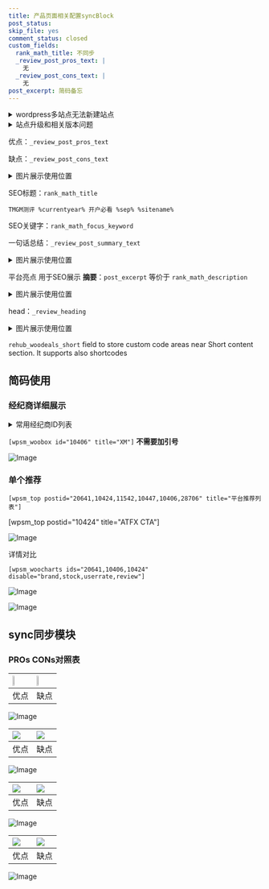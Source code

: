 ```yaml
---
title: 产品页面相关配置syncBlock
post_status: 
skip_file: yes
comment_status: closed
custom_fields:
  rank_math_title: 不同步
  _review_post_pros_text: |
    无
  _review_post_cons_text: |
    无
post_excerpt: 简码备忘
---
```

<details><summary>wordpress多站点无法新建站点</summary>

<li>和报错需要清理cookies一样的原因</li>
<li>wp-config.php里面<code>define( 'SUBDOMAIN_INSTALL', false );//子域名安装</code></li>
<li>新建子站点是用<code>define( 'SUBDOMAIN_INSTALL', true);//子域名安装</code> 完成以后，改成<code>false</code></li>
</details>

<details><summary>站点升级和相关版本问题</summary>

<p>wordpress：5.9.9
woocommerce：7.5.1
出现问题的地方：主题选项里面>><strong>Product layout >>compact style</strong></p>
<p>如何出现没有用过的字段 导致无法保存。先导出配置 然后进行修改，后面再次恢复即可。</p>
<p>出现部分字段无法显示时，需要返回默认布局后，对产品进行保存就好了。</p>
<p></p>
</details>

优点：`_review_post_pros_text`

缺点：`_review_post_cons_text`

<details><summary>图片展示使用位置</summary>

<img src="https://prod-files-secure.s3.us-west-2.amazonaws.com/39ed1227-6d7d-4570-be36-9ccd4a2c4241/f51d3d83-55d4-4bdf-9604-f37ec77ab556/Untitled.png?X-Amz-Algorithm=AWS4-HMAC-SHA256&X-Amz-Content-Sha256=UNSIGNED-PAYLOAD&X-Amz-Credential=ASIAZI2LB4665OJ2Y44I%2F20250807%2Fus-west-2%2Fs3%2Faws4_request&X-Amz-Date=20250807T165520Z&X-Amz-Expires=3600&X-Amz-Security-Token=IQoJb3JpZ2luX2VjEFkaCXVzLXdlc3QtMiJGMEQCIFQR4eVYXwZteRE5rhMZHOJXwtQm68ZNSJwbizwuCsw1AiBsLupzTBGR%2FGt9Mqre3zzatJ%2FztFmFMsXXkSM6ne97LyqIBAiS%2F%2F%2F%2F%2F%2F%2F%2F%2F%2F8BEAAaDDYzNzQyMzE4MzgwNSIMBkoLmJ3xdkjqBxIjKtwD5MTA0pbSljVoLuDEGy50j2srZGVEBUqHYuLsg%2BXbhRNoMyrnRAJkEhWJA5RSVYcTUq5ShfBG5Gs0QM8RILjue3r8MzmAkAKIAxXTaAr4UMVsIP5Gl%2Bsdq4DiVcVjfCRw%2FqIoaSZAdJWUSrhDxzMuoQlntcd0Le2TVP%2BJe5gU86dIyCgdrVyV3xnK4Uug112KubTVS%2B0LmClzB6uVjfObvR4PGDKgKhOTUXrHeujP%2BZfyEWkwlcn%2Fy2eYt5sawbZHebrrAlpI73MOYrIQXHJ%2B1URp4GrB2CY2rdym1hYavQSB70czczkewVtTLpEw%2B19rV7uSLorFe7MV9R1OnCxHPZtWS1hgTTyjM9tqk3LPTAq5akL4Qgv2joFgEXEpKvkn%2FSeQIrS09LetGEXS5XMh6s3e1vd%2Bfbs2ZUy4FRSMBD6SC2NwkUypIzMuRa3p5frLh3N2Zg%2BhMXlecoiIvZNHu8TGJ%2FTp%2FqDGvFsXfU1rde46WgH4Tp%2FXON3m3He%2FIXbxBvpJyC7QU7I%2BS9jkEku3mUyFRK02bv6RnNiBf1Y5clGs3tvjqH%2FqOF5MT87FmfqFX%2BEBDmjMyY%2FDCt9VQdCmJh7%2B%2FX9hpWD%2FiDuUl%2FpZwfZIxfIhDHhQebKVRNEwr67TxAY6pgGlMtEqYANIjBoGImEK0TdumH3aYe1JJC%2BkcNvrBRuxBh96blkbuCBb58CaQMfmztJ2mcZ1bb4clN2m%2FuI6rPI8mF7yGUP9jnqCWypo6K5efspd2M8f9z7osnCL2V%2BU1lqDzo82gyRdBdJD%2BmWyu%2FG9YitJtcacCJeRCy7rypPmb89dzSru78cCiyp1TMZ85zbzmr5xF8t%2FV32787t72P3zCcg%2FsTFy&X-Amz-Signature=23ff7d1c74f2e32c381651bff1bf6f649296b4e2d4fba7f8a522945e96b1b534&X-Amz-SignedHeaders=host&x-amz-checksum-mode=ENABLED&x-id=GetObject" alt="Image">
</details>

SEO标题：`rank_math_title`

`TMGM测评 %currentyear% 开户必看 %sep% %sitename%`

SEO关键字：`rank_math_focus_keyword`

一句话总结：`_review_post_summary_text`

<details><summary>图片展示使用位置</summary>

<img src="https://prod-files-secure.s3.us-west-2.amazonaws.com/39ed1227-6d7d-4570-be36-9ccd4a2c4241/4b96a922-296c-4f4e-8630-d1c870cbce01/Untitled.png?X-Amz-Algorithm=AWS4-HMAC-SHA256&X-Amz-Content-Sha256=UNSIGNED-PAYLOAD&X-Amz-Credential=ASIAZI2LB4663B22TU3O%2F20250807%2Fus-west-2%2Fs3%2Faws4_request&X-Amz-Date=20250807T165520Z&X-Amz-Expires=3600&X-Amz-Security-Token=IQoJb3JpZ2luX2VjEFkaCXVzLXdlc3QtMiJGMEQCIQCMO%2B5tHA36CwqyfSfKuAGpKJNYfOM0MVBtCrU7U2DAEgIfNmVEmGQG420C303qXWz0b6kkRgvGWMhy8jnJvT50NyqIBAiS%2F%2F%2F%2F%2F%2F%2F%2F%2F%2F8BEAAaDDYzNzQyMzE4MzgwNSIML3IuJuJnGt4DQJDkKtwDH8G4bt%2BVguGwF1Hsn8yANHF8hQVKVmfOuMTdtjGpTCl4Wqh3RGPKU6ERCpN4B9Yt8v9mkma8BTc7GRWwFlXVH0hTjCXzMet0sB%2Bb7jc%2FewC7FaHE92qTlHI4QXWOoqLzSd%2FahqKMoFwgmdpsl9kCuQH2WgSLLXIOT52DaCvqJDFnwPJWQOUBae3%2BKkQiQNlz4Vjwvbwxc6595M8iBTgafwlXXPaELPAie5OZ7ht6uMCOMs6whiCU%2FpL7trFvxr0paKB4FS%2F2JTBdCqSNc9%2BZ1n2DXOeDiYOSD3wA5MnFPPX9hDw3r6YkxJmryyYJa1eSwWATs8VMMKI9nTORLwGSYyv7DIfWX6pm2ApGFEWWLgaWeuKrQQw0dID4zPvUuymIIuWFNswMjjPFC2HM%2Bv6H8sXVXB6iWQtiGC883upnN4JmC5TsnM6EAJ%2BRd7eppHrFR1Z8fRT8yur2rPlY15NGj4KZ4%2FyduXfJVi1mbY4USJrzhZQhC3ASyVZwccYvbQPrRhA4tyv%2BiR09WoI0auxEA2n%2FM8dYIRyg1H5yTlpo%2FKGVL%2FJzyC60aPIL1CXoFycXs0eNYmcKOX6uGSEUy0CySuJKn0UJXKU3JQxACDOJI1GnUSTnmIXFk2fWu%2Bww%2B67TxAY6pgGmGB8akxiQB0UFsli4F5VENUI2kv2JxKacZ%2Fmhol3mXgQfkF8c3qoNmAnEACl4%2F%2FR0wa85BLe1EsNj4PUZbNfHQRKKY8AAnYSYuymc%2BHVRDNGHR4LyoVwM1K7LBh0BvYWaEPGsiz5g1ljnAfvxV7ciVmblR9cZ4gVfzKlDjDw%2BVUyCokKF5o2f8rw9s4Rk%2BEHsPoD7MIWUoEkfzKoy1Ji7YXsE2lSC&X-Amz-Signature=db8d593861b0ad4427f57a14ebc5ef4bb219f9487b39458c7c392c7c15471157&X-Amz-SignedHeaders=host&x-amz-checksum-mode=ENABLED&x-id=GetObject" alt="Image">
</details>

平台亮点 用于SEO展示 **摘要**：`post_excerpt`  等价于 `rank_math_description`

<details><summary>图片展示使用位置</summary>

<img src="https://prod-files-secure.s3.us-west-2.amazonaws.com/39ed1227-6d7d-4570-be36-9ccd4a2c4241/1ee11f63-b60a-4dfe-a7a7-d58ff23b5d88/Untitled.png?X-Amz-Algorithm=AWS4-HMAC-SHA256&X-Amz-Content-Sha256=UNSIGNED-PAYLOAD&X-Amz-Credential=ASIAZI2LB466QWUN2TTA%2F20250807%2Fus-west-2%2Fs3%2Faws4_request&X-Amz-Date=20250807T165520Z&X-Amz-Expires=3600&X-Amz-Security-Token=IQoJb3JpZ2luX2VjEFkaCXVzLXdlc3QtMiJIMEYCIQDDZ8k3G6QnpmRfMyCL0nFDmJkJDOntCIk4cqc4WiM1CAIhANgPaAsDYyMxEUIYIlK7KhSW%2B9J4TYs2mNxwUXgtsiphKogECJL%2F%2F%2F%2F%2F%2F%2F%2F%2F%2FwEQABoMNjM3NDIzMTgzODA1IgwFUQyJ65PbucNf6j0q3APDib0KhJPGg6T0AqGOeF6s58RnCggEpA%2FWyk4OmHkb2rkUFcw3Zf%2Fe8eSsppe5GzKEaSOS5XX4tYY3j8PFvtX9hwHsPWrFPBDGmEUwz7Oreog5OUuz%2Fnfqi2nKiCPG0BT5OwJPtZLLk0xDUTWDm3HUXGK8s7c016w4GC1C2cnTyxuDD07V4NJrDO2ZjKSpkPz4xk13TMxbm%2BaqhwG%2FPwg9ajGvPbzMvPA19fL4U%2F%2B2ObRsXBthj1XDdKXTNJ8EWb2y2s6GHQ4Jf23HT3AI1V%2BoZgDw%2BRUO3feiUkLEanIXVDCc%2B8kBlqV89A1xjk6qopVPJ5Cjg50yI9nLMOOp2NgpbRMWsxjSC%2FQHM4LNBrUdyk1fJHKiAW2DOt4AJBbW7Ycp7MTZurUmj5zS4%2Fhk%2BzPWPaiHBvF%2Bigt1PvGz5WGx5RhgZGy3CrVOGhjoHYGuMRzeybiKcE2lHKqdNFgzN1ZEv33zkblGFxhbjkE5TuQWu56YO9NkvFeJNArAwtzSAouJ0%2FPJrvecbvuSXOhQZMQMadg7T5zSbCs7wcf07TTT2UOVmTNEjVxYSd7LqbhWZRbsJ454LWVdugfPkbwu8NMetoiw6T4ozsXn%2Bjsyn67Wi2JqvScAZS5DUMisHzDLrtPEBjqkASpkYyegy1tCcxzab%2By1qlXxC22bCcN2GZMsyoEy472ySJI1f7exA9jIv31GQ1Fb2z0JRchV3dW0RjDST%2FoKz%2Fw1NOjHAFwehP7A7BLvOBrRIZdAeD9cNHl%2F0U836B7DTc6BETtj1ykzFytdZSy7qYeHq0QF7t4BzDmHzw%2Fa%2BN5hh6jWvfNdqy%2FEsEtMtbTpnC0eHeg0NzrfZ7H327rOLeza64QZ&X-Amz-Signature=46101879accad462bb1941af139acc709dd62204cae7fdf309f4438af6c9011b&X-Amz-SignedHeaders=host&x-amz-checksum-mode=ENABLED&x-id=GetObject" alt="Image">
<img src="https://prod-files-secure.s3.us-west-2.amazonaws.com/39ed1227-6d7d-4570-be36-9ccd4a2c4241/ad4118b5-78d8-4fbe-801e-3b29b5d99c01/Untitled.png?X-Amz-Algorithm=AWS4-HMAC-SHA256&X-Amz-Content-Sha256=UNSIGNED-PAYLOAD&X-Amz-Credential=ASIAZI2LB466QWUN2TTA%2F20250807%2Fus-west-2%2Fs3%2Faws4_request&X-Amz-Date=20250807T165520Z&X-Amz-Expires=3600&X-Amz-Security-Token=IQoJb3JpZ2luX2VjEFkaCXVzLXdlc3QtMiJIMEYCIQDDZ8k3G6QnpmRfMyCL0nFDmJkJDOntCIk4cqc4WiM1CAIhANgPaAsDYyMxEUIYIlK7KhSW%2B9J4TYs2mNxwUXgtsiphKogECJL%2F%2F%2F%2F%2F%2F%2F%2F%2F%2FwEQABoMNjM3NDIzMTgzODA1IgwFUQyJ65PbucNf6j0q3APDib0KhJPGg6T0AqGOeF6s58RnCggEpA%2FWyk4OmHkb2rkUFcw3Zf%2Fe8eSsppe5GzKEaSOS5XX4tYY3j8PFvtX9hwHsPWrFPBDGmEUwz7Oreog5OUuz%2Fnfqi2nKiCPG0BT5OwJPtZLLk0xDUTWDm3HUXGK8s7c016w4GC1C2cnTyxuDD07V4NJrDO2ZjKSpkPz4xk13TMxbm%2BaqhwG%2FPwg9ajGvPbzMvPA19fL4U%2F%2B2ObRsXBthj1XDdKXTNJ8EWb2y2s6GHQ4Jf23HT3AI1V%2BoZgDw%2BRUO3feiUkLEanIXVDCc%2B8kBlqV89A1xjk6qopVPJ5Cjg50yI9nLMOOp2NgpbRMWsxjSC%2FQHM4LNBrUdyk1fJHKiAW2DOt4AJBbW7Ycp7MTZurUmj5zS4%2Fhk%2BzPWPaiHBvF%2Bigt1PvGz5WGx5RhgZGy3CrVOGhjoHYGuMRzeybiKcE2lHKqdNFgzN1ZEv33zkblGFxhbjkE5TuQWu56YO9NkvFeJNArAwtzSAouJ0%2FPJrvecbvuSXOhQZMQMadg7T5zSbCs7wcf07TTT2UOVmTNEjVxYSd7LqbhWZRbsJ454LWVdugfPkbwu8NMetoiw6T4ozsXn%2Bjsyn67Wi2JqvScAZS5DUMisHzDLrtPEBjqkASpkYyegy1tCcxzab%2By1qlXxC22bCcN2GZMsyoEy472ySJI1f7exA9jIv31GQ1Fb2z0JRchV3dW0RjDST%2FoKz%2Fw1NOjHAFwehP7A7BLvOBrRIZdAeD9cNHl%2F0U836B7DTc6BETtj1ykzFytdZSy7qYeHq0QF7t4BzDmHzw%2Fa%2BN5hh6jWvfNdqy%2FEsEtMtbTpnC0eHeg0NzrfZ7H327rOLeza64QZ&X-Amz-Signature=dc0654ad629641f0947ae81971cb1944130ed1e9b8f96f3b57260d5248b5501f&X-Amz-SignedHeaders=host&x-amz-checksum-mode=ENABLED&x-id=GetObject" alt="Image">
<img src="https://prod-files-secure.s3.us-west-2.amazonaws.com/39ed1227-6d7d-4570-be36-9ccd4a2c4241/a38cf7c9-a79c-4b64-9e94-13589fe0758b/Untitled.png?X-Amz-Algorithm=AWS4-HMAC-SHA256&X-Amz-Content-Sha256=UNSIGNED-PAYLOAD&X-Amz-Credential=ASIAZI2LB466QWUN2TTA%2F20250807%2Fus-west-2%2Fs3%2Faws4_request&X-Amz-Date=20250807T165520Z&X-Amz-Expires=3600&X-Amz-Security-Token=IQoJb3JpZ2luX2VjEFkaCXVzLXdlc3QtMiJIMEYCIQDDZ8k3G6QnpmRfMyCL0nFDmJkJDOntCIk4cqc4WiM1CAIhANgPaAsDYyMxEUIYIlK7KhSW%2B9J4TYs2mNxwUXgtsiphKogECJL%2F%2F%2F%2F%2F%2F%2F%2F%2F%2FwEQABoMNjM3NDIzMTgzODA1IgwFUQyJ65PbucNf6j0q3APDib0KhJPGg6T0AqGOeF6s58RnCggEpA%2FWyk4OmHkb2rkUFcw3Zf%2Fe8eSsppe5GzKEaSOS5XX4tYY3j8PFvtX9hwHsPWrFPBDGmEUwz7Oreog5OUuz%2Fnfqi2nKiCPG0BT5OwJPtZLLk0xDUTWDm3HUXGK8s7c016w4GC1C2cnTyxuDD07V4NJrDO2ZjKSpkPz4xk13TMxbm%2BaqhwG%2FPwg9ajGvPbzMvPA19fL4U%2F%2B2ObRsXBthj1XDdKXTNJ8EWb2y2s6GHQ4Jf23HT3AI1V%2BoZgDw%2BRUO3feiUkLEanIXVDCc%2B8kBlqV89A1xjk6qopVPJ5Cjg50yI9nLMOOp2NgpbRMWsxjSC%2FQHM4LNBrUdyk1fJHKiAW2DOt4AJBbW7Ycp7MTZurUmj5zS4%2Fhk%2BzPWPaiHBvF%2Bigt1PvGz5WGx5RhgZGy3CrVOGhjoHYGuMRzeybiKcE2lHKqdNFgzN1ZEv33zkblGFxhbjkE5TuQWu56YO9NkvFeJNArAwtzSAouJ0%2FPJrvecbvuSXOhQZMQMadg7T5zSbCs7wcf07TTT2UOVmTNEjVxYSd7LqbhWZRbsJ454LWVdugfPkbwu8NMetoiw6T4ozsXn%2Bjsyn67Wi2JqvScAZS5DUMisHzDLrtPEBjqkASpkYyegy1tCcxzab%2By1qlXxC22bCcN2GZMsyoEy472ySJI1f7exA9jIv31GQ1Fb2z0JRchV3dW0RjDST%2FoKz%2Fw1NOjHAFwehP7A7BLvOBrRIZdAeD9cNHl%2F0U836B7DTc6BETtj1ykzFytdZSy7qYeHq0QF7t4BzDmHzw%2Fa%2BN5hh6jWvfNdqy%2FEsEtMtbTpnC0eHeg0NzrfZ7H327rOLeza64QZ&X-Amz-Signature=20327e8546483609eb4dd670b0f44021ab020d97c41e814434ee85afc97ecb16&X-Amz-SignedHeaders=host&x-amz-checksum-mode=ENABLED&x-id=GetObject" alt="Image">
<img src="https://prod-files-secure.s3.us-west-2.amazonaws.com/39ed1227-6d7d-4570-be36-9ccd4a2c4241/7da6fc1e-d2ac-42ae-8c75-cb5749aa18f6/Untitled.png?X-Amz-Algorithm=AWS4-HMAC-SHA256&X-Amz-Content-Sha256=UNSIGNED-PAYLOAD&X-Amz-Credential=ASIAZI2LB466QWUN2TTA%2F20250807%2Fus-west-2%2Fs3%2Faws4_request&X-Amz-Date=20250807T165520Z&X-Amz-Expires=3600&X-Amz-Security-Token=IQoJb3JpZ2luX2VjEFkaCXVzLXdlc3QtMiJIMEYCIQDDZ8k3G6QnpmRfMyCL0nFDmJkJDOntCIk4cqc4WiM1CAIhANgPaAsDYyMxEUIYIlK7KhSW%2B9J4TYs2mNxwUXgtsiphKogECJL%2F%2F%2F%2F%2F%2F%2F%2F%2F%2FwEQABoMNjM3NDIzMTgzODA1IgwFUQyJ65PbucNf6j0q3APDib0KhJPGg6T0AqGOeF6s58RnCggEpA%2FWyk4OmHkb2rkUFcw3Zf%2Fe8eSsppe5GzKEaSOS5XX4tYY3j8PFvtX9hwHsPWrFPBDGmEUwz7Oreog5OUuz%2Fnfqi2nKiCPG0BT5OwJPtZLLk0xDUTWDm3HUXGK8s7c016w4GC1C2cnTyxuDD07V4NJrDO2ZjKSpkPz4xk13TMxbm%2BaqhwG%2FPwg9ajGvPbzMvPA19fL4U%2F%2B2ObRsXBthj1XDdKXTNJ8EWb2y2s6GHQ4Jf23HT3AI1V%2BoZgDw%2BRUO3feiUkLEanIXVDCc%2B8kBlqV89A1xjk6qopVPJ5Cjg50yI9nLMOOp2NgpbRMWsxjSC%2FQHM4LNBrUdyk1fJHKiAW2DOt4AJBbW7Ycp7MTZurUmj5zS4%2Fhk%2BzPWPaiHBvF%2Bigt1PvGz5WGx5RhgZGy3CrVOGhjoHYGuMRzeybiKcE2lHKqdNFgzN1ZEv33zkblGFxhbjkE5TuQWu56YO9NkvFeJNArAwtzSAouJ0%2FPJrvecbvuSXOhQZMQMadg7T5zSbCs7wcf07TTT2UOVmTNEjVxYSd7LqbhWZRbsJ454LWVdugfPkbwu8NMetoiw6T4ozsXn%2Bjsyn67Wi2JqvScAZS5DUMisHzDLrtPEBjqkASpkYyegy1tCcxzab%2By1qlXxC22bCcN2GZMsyoEy472ySJI1f7exA9jIv31GQ1Fb2z0JRchV3dW0RjDST%2FoKz%2Fw1NOjHAFwehP7A7BLvOBrRIZdAeD9cNHl%2F0U836B7DTc6BETtj1ykzFytdZSy7qYeHq0QF7t4BzDmHzw%2Fa%2BN5hh6jWvfNdqy%2FEsEtMtbTpnC0eHeg0NzrfZ7H327rOLeza64QZ&X-Amz-Signature=7bf68f4f9bc22223f2f8e83967153b21ba0369a0e54184561108c5eeb0833434&X-Amz-SignedHeaders=host&x-amz-checksum-mode=ENABLED&x-id=GetObject" alt="Image">
<img src="https://prod-files-secure.s3.us-west-2.amazonaws.com/39ed1227-6d7d-4570-be36-9ccd4a2c4241/7e97f40a-eaee-47f5-b2f9-475f96808fa7/Untitled.png?X-Amz-Algorithm=AWS4-HMAC-SHA256&X-Amz-Content-Sha256=UNSIGNED-PAYLOAD&X-Amz-Credential=ASIAZI2LB466QWUN2TTA%2F20250807%2Fus-west-2%2Fs3%2Faws4_request&X-Amz-Date=20250807T165520Z&X-Amz-Expires=3600&X-Amz-Security-Token=IQoJb3JpZ2luX2VjEFkaCXVzLXdlc3QtMiJIMEYCIQDDZ8k3G6QnpmRfMyCL0nFDmJkJDOntCIk4cqc4WiM1CAIhANgPaAsDYyMxEUIYIlK7KhSW%2B9J4TYs2mNxwUXgtsiphKogECJL%2F%2F%2F%2F%2F%2F%2F%2F%2F%2FwEQABoMNjM3NDIzMTgzODA1IgwFUQyJ65PbucNf6j0q3APDib0KhJPGg6T0AqGOeF6s58RnCggEpA%2FWyk4OmHkb2rkUFcw3Zf%2Fe8eSsppe5GzKEaSOS5XX4tYY3j8PFvtX9hwHsPWrFPBDGmEUwz7Oreog5OUuz%2Fnfqi2nKiCPG0BT5OwJPtZLLk0xDUTWDm3HUXGK8s7c016w4GC1C2cnTyxuDD07V4NJrDO2ZjKSpkPz4xk13TMxbm%2BaqhwG%2FPwg9ajGvPbzMvPA19fL4U%2F%2B2ObRsXBthj1XDdKXTNJ8EWb2y2s6GHQ4Jf23HT3AI1V%2BoZgDw%2BRUO3feiUkLEanIXVDCc%2B8kBlqV89A1xjk6qopVPJ5Cjg50yI9nLMOOp2NgpbRMWsxjSC%2FQHM4LNBrUdyk1fJHKiAW2DOt4AJBbW7Ycp7MTZurUmj5zS4%2Fhk%2BzPWPaiHBvF%2Bigt1PvGz5WGx5RhgZGy3CrVOGhjoHYGuMRzeybiKcE2lHKqdNFgzN1ZEv33zkblGFxhbjkE5TuQWu56YO9NkvFeJNArAwtzSAouJ0%2FPJrvecbvuSXOhQZMQMadg7T5zSbCs7wcf07TTT2UOVmTNEjVxYSd7LqbhWZRbsJ454LWVdugfPkbwu8NMetoiw6T4ozsXn%2Bjsyn67Wi2JqvScAZS5DUMisHzDLrtPEBjqkASpkYyegy1tCcxzab%2By1qlXxC22bCcN2GZMsyoEy472ySJI1f7exA9jIv31GQ1Fb2z0JRchV3dW0RjDST%2FoKz%2Fw1NOjHAFwehP7A7BLvOBrRIZdAeD9cNHl%2F0U836B7DTc6BETtj1ykzFytdZSy7qYeHq0QF7t4BzDmHzw%2Fa%2BN5hh6jWvfNdqy%2FEsEtMtbTpnC0eHeg0NzrfZ7H327rOLeza64QZ&X-Amz-Signature=17f1af4ebf0810af6e659a534307f8f65196f978ee48705fd62d913108bf5a5c&X-Amz-SignedHeaders=host&x-amz-checksum-mode=ENABLED&x-id=GetObject" alt="Image">
</details>

head：`_review_heading`

<details><summary>图片展示使用位置</summary>

<img src="https://prod-files-secure.s3.us-west-2.amazonaws.com/39ed1227-6d7d-4570-be36-9ccd4a2c4241/3a4650ad-9887-415c-889a-edd51fa54f27/Untitled.png?X-Amz-Algorithm=AWS4-HMAC-SHA256&X-Amz-Content-Sha256=UNSIGNED-PAYLOAD&X-Amz-Credential=ASIAZI2LB466537335MC%2F20250807%2Fus-west-2%2Fs3%2Faws4_request&X-Amz-Date=20250807T165521Z&X-Amz-Expires=3600&X-Amz-Security-Token=IQoJb3JpZ2luX2VjEFkaCXVzLXdlc3QtMiJHMEUCIQCHiAEQ2uDUZPMVMH%2F9FQWeszGM7kyHiO6wLy%2BDHK6%2BqQIgTBHG2FeCsBvYldxVwV5Un5YVvy2G5dRlwbONMmiNsWMqiAQIkv%2F%2F%2F%2F%2F%2F%2F%2F%2F%2FARAAGgw2Mzc0MjMxODM4MDUiDKlHeja7LnRLBCJsoyrcA0GhtEtHsjjkotsBiaNtHWsJteWbh39oDHwnPC8MW7uOxtefo5tzAgeqbEVJ9%2FW7BA5BUWEaXQrpFEPgE6alSiLknxqthZ0Foa5Nxbn3g0NaA%2FoxWCNP0Uz%2FnZt%2FLJry0AAzfmJk7SV1ZWi71dJEWbaKLWxuKvcSpo5sYQzu9pxTFeGJT8RW%2Fv4QgrKqBUj0RHsD2gDdsaTnwmuDOBpBf%2F%2FoUEHun9SL%2BBopZ3vkjumc0Hfjzwt6hF8s0yL5Hiqcv50qRafY6wZl2Xkf%2FIAG1tU7QVrvB6EyYQ3ZSkHMx7JeuqzuaogR5A%2FOi88VTuL0P6BGrglhf%2Bg18NL7ZtJ3e7%2FXEGmIndBS4KnXt8gMw4HCOtv3FKlgjsoeLDHMfj%2FZX9ua%2F0EThKhYgkESpV6cwJyz0Yz1UwCqr0mGIHJ0dqIsZNs6OxxMAhGwAwm0grD%2FrVlWDm0XrRWHIGYnjoNwFJNkyTbKXltexMPmIrXwuHmuuXgVdun2Jf%2F3bk1zeFn0wQjNszBNyU5ega9AGMaW%2FaoNNgYMNPIu7gtr%2Ft%2FpXfuMnVgfZRB0uesqw%2BmAGOfvzQf9G64FElndG587eNQvFv4RZdEg4jJWE4FtpE4WPXjsRcy8Vvy1jSqExFdxMIqv08QGOqUBBBFyAF6Iu23Q49t66vt%2BiuXijINR1Mp048QMcupSWPP3pGcLLvgF1%2Fh4BzTs02a94muBULNf420ySNiMWEQPk%2B%2Bg2fDDqTB4uCgrI%2B9vMHoh3m5gcC9j6EBWdlQ%2BygVXIc1x0MTFE%2B%2BiuLNR7CYmIc24mKWfAQmFVQgjWWmXqz9UjIka%2BXqTPS2qbxL8NEb%2F5c6Qazr9v3gcvQ%2FeHjRko7jWGRqV&X-Amz-Signature=23d70702242be6b4868cb3238ffc396eb1f3893f828922e786a8063b325791bd&X-Amz-SignedHeaders=host&x-amz-checksum-mode=ENABLED&x-id=GetObject" alt="Image">
</details>

`rehub_woodeals_short`	field to store custom code areas near Short content section. It supports also shortcodes



## 简码使用

### 经纪商详细展示

<details><summary>常用经纪商ID列表</summary>

<pre><code class="php">嘉盛 ===> 20641  [wpsm_woobox id="20641" title="嘉盛"]
易信easymarkets ===> 11542  [wpsm_woobox id="11542" title="易信easymarkets"]
ATFX外汇 ===> 10424  [wpsm_woobox id="10424" title="ATFX"]
XM ===> 10406  [wpsm_woobox id="10406" title="XM"]
TMGM ===> 29622  [wpsm_woobox id="29622" title="TMGM"]
HYCM ===> 10447  [wpsm_woobox id="10447" title="HYCM"]
fpmarkets澳福外汇 ===> 20639  [wpsm_woobox id="20639" title="fpmarkets澳福外汇"]</code></pre>
</details>

`[wpsm_woobox id="10406" title="XM"]` **不需要加引号**

![Image](https://prod-files-secure.s3.us-west-2.amazonaws.com/39ed1227-6d7d-4570-be36-9ccd4a2c4241/4f898f9d-0fa7-4e43-acd3-ac6bc7be575a/Untitled.png?X-Amz-Algorithm=AWS4-HMAC-SHA256&X-Amz-Content-Sha256=UNSIGNED-PAYLOAD&X-Amz-Credential=ASIAZI2LB4663U44BZ4P%2F20250807%2Fus-west-2%2Fs3%2Faws4_request&X-Amz-Date=20250807T165519Z&X-Amz-Expires=3600&X-Amz-Security-Token=IQoJb3JpZ2luX2VjEFkaCXVzLXdlc3QtMiJGMEQCIEHUQzvWbNjHMwY%2BgBMjgJefLhfeBy7waeQbjuE%2BkTt5AiB6jyYfqRLLLNJNK98aNHexOXLfJZUPmGCSpM8KcN18ICqIBAiS%2F%2F%2F%2F%2F%2F%2F%2F%2F%2F8BEAAaDDYzNzQyMzE4MzgwNSIMzPviUyINuHMCP74uKtwDJKiW9DSSYD6v10lYrai7rdGWUQgtlkGXg0%2FwdNhr%2FAqw30h8eAU%2Fm4b6y6ESIIzWzI%2Bkb6BPO0Ux0s5WuAxbXS6AQIe31S9D5yh4TTSqbWgY91okBHyo5QgbUN%2F62XtEEXxDj8o6cW9IaRh%2Fv5LXB6ANoBIGsi%2BUBp65qiksoLp31Ze6kWwQZ4aYgIu1vOAVLpGWlXUcQXSmnETnwtqwluGw%2Fqf81FnO%2Bwvd7W7KB9E1x%2FZeVhYAZiyHZAn1bdsQXkUHt11VRxmhvHbwsEpgoCGv6KkLfPWWEQ47iI6oRRSt4U8im87pbaitmY%2F4c%2FmpGUDVl4uvtbGAvhnvGddJux2cJX5cKddlBwZAmUsbafTyBUPQKU5YSEoofzITzDkatl2XNy6Gzv6jSGs0UCTpMMxl1GWPjpA4L0c8ZPgfje1f85Atb2msGjOrNV8tLo2Iu5rYvzXl9fXQ2yyS0EEefOajny0FrafX5vR33r3nBTEGEm4sF2LDwQHZINeINVsuaAExr4hsLx2w%2BujuhUBrB8D9lSjHchUN%2BYgydSjmhHThs9z%2BlPUWOIGuRe00IED6nyPuw%2BBSx4Fj8474j4ycqbZVikqF5Eeg%2FYzF3LuAc8HVcKB%2FvbbJsM0blkUwya7TxAY6pgHHdLHkCnWEPML%2B3Q3SJoSdse8sO8o3XQSgxavXZjXsZSSxxq09ikoySlD2ushPEJwe%2BhxAjjqbEvnGR6%2Fzrdybmcrg%2BlCJrUHVa8v5tUHUQyO1%2FTi5qvzd5uuEmvsK4N5goLd5RHFCyBQxiioJfYkVU%2BxVLL9Nmh3JZJWQwp%2FjbNkLnRPJgboBamJseXz6rSeOPSMR1fvdOMqRzuDfFbuxMcLwkEGr&X-Amz-Signature=f26c3479d8034d7a2281dd282b7d9ed91c7d8ae880376ca7af24106dae1ece86&X-Amz-SignedHeaders=host&x-amz-checksum-mode=ENABLED&x-id=GetObject)

### 单个推荐
`[wpsm_top postid="20641,10424,11542,10447,10406,28706" title="平台推荐列表"]`

[wpsm_top postid="10424" title="ATFX CTA"]

![Image](https://prod-files-secure.s3.us-west-2.amazonaws.com/39ed1227-6d7d-4570-be36-9ccd4a2c4241/5ac620dc-51a8-48b6-b55d-91f47299193c/Untitled.png?X-Amz-Algorithm=AWS4-HMAC-SHA256&X-Amz-Content-Sha256=UNSIGNED-PAYLOAD&X-Amz-Credential=ASIAZI2LB4663U44BZ4P%2F20250807%2Fus-west-2%2Fs3%2Faws4_request&X-Amz-Date=20250807T165519Z&X-Amz-Expires=3600&X-Amz-Security-Token=IQoJb3JpZ2luX2VjEFkaCXVzLXdlc3QtMiJGMEQCIEHUQzvWbNjHMwY%2BgBMjgJefLhfeBy7waeQbjuE%2BkTt5AiB6jyYfqRLLLNJNK98aNHexOXLfJZUPmGCSpM8KcN18ICqIBAiS%2F%2F%2F%2F%2F%2F%2F%2F%2F%2F8BEAAaDDYzNzQyMzE4MzgwNSIMzPviUyINuHMCP74uKtwDJKiW9DSSYD6v10lYrai7rdGWUQgtlkGXg0%2FwdNhr%2FAqw30h8eAU%2Fm4b6y6ESIIzWzI%2Bkb6BPO0Ux0s5WuAxbXS6AQIe31S9D5yh4TTSqbWgY91okBHyo5QgbUN%2F62XtEEXxDj8o6cW9IaRh%2Fv5LXB6ANoBIGsi%2BUBp65qiksoLp31Ze6kWwQZ4aYgIu1vOAVLpGWlXUcQXSmnETnwtqwluGw%2Fqf81FnO%2Bwvd7W7KB9E1x%2FZeVhYAZiyHZAn1bdsQXkUHt11VRxmhvHbwsEpgoCGv6KkLfPWWEQ47iI6oRRSt4U8im87pbaitmY%2F4c%2FmpGUDVl4uvtbGAvhnvGddJux2cJX5cKddlBwZAmUsbafTyBUPQKU5YSEoofzITzDkatl2XNy6Gzv6jSGs0UCTpMMxl1GWPjpA4L0c8ZPgfje1f85Atb2msGjOrNV8tLo2Iu5rYvzXl9fXQ2yyS0EEefOajny0FrafX5vR33r3nBTEGEm4sF2LDwQHZINeINVsuaAExr4hsLx2w%2BujuhUBrB8D9lSjHchUN%2BYgydSjmhHThs9z%2BlPUWOIGuRe00IED6nyPuw%2BBSx4Fj8474j4ycqbZVikqF5Eeg%2FYzF3LuAc8HVcKB%2FvbbJsM0blkUwya7TxAY6pgHHdLHkCnWEPML%2B3Q3SJoSdse8sO8o3XQSgxavXZjXsZSSxxq09ikoySlD2ushPEJwe%2BhxAjjqbEvnGR6%2Fzrdybmcrg%2BlCJrUHVa8v5tUHUQyO1%2FTi5qvzd5uuEmvsK4N5goLd5RHFCyBQxiioJfYkVU%2BxVLL9Nmh3JZJWQwp%2FjbNkLnRPJgboBamJseXz6rSeOPSMR1fvdOMqRzuDfFbuxMcLwkEGr&X-Amz-Signature=9617120c0a866b8a584a2034f6dea4ae48ebace795ccf7e9b462863292ad569b&X-Amz-SignedHeaders=host&x-amz-checksum-mode=ENABLED&x-id=GetObject)

详情对比

`[wpsm_woocharts ids="20641,10406,10424" disable="brand,stock,userrate,review"]`

![Image](https://prod-files-secure.s3.us-west-2.amazonaws.com/39ed1227-6d7d-4570-be36-9ccd4a2c4241/bf3ba45f-b9f3-4295-8aef-b4a495fd25f4/Untitled.png?X-Amz-Algorithm=AWS4-HMAC-SHA256&X-Amz-Content-Sha256=UNSIGNED-PAYLOAD&X-Amz-Credential=ASIAZI2LB4663U44BZ4P%2F20250807%2Fus-west-2%2Fs3%2Faws4_request&X-Amz-Date=20250807T165519Z&X-Amz-Expires=3600&X-Amz-Security-Token=IQoJb3JpZ2luX2VjEFkaCXVzLXdlc3QtMiJGMEQCIEHUQzvWbNjHMwY%2BgBMjgJefLhfeBy7waeQbjuE%2BkTt5AiB6jyYfqRLLLNJNK98aNHexOXLfJZUPmGCSpM8KcN18ICqIBAiS%2F%2F%2F%2F%2F%2F%2F%2F%2F%2F8BEAAaDDYzNzQyMzE4MzgwNSIMzPviUyINuHMCP74uKtwDJKiW9DSSYD6v10lYrai7rdGWUQgtlkGXg0%2FwdNhr%2FAqw30h8eAU%2Fm4b6y6ESIIzWzI%2Bkb6BPO0Ux0s5WuAxbXS6AQIe31S9D5yh4TTSqbWgY91okBHyo5QgbUN%2F62XtEEXxDj8o6cW9IaRh%2Fv5LXB6ANoBIGsi%2BUBp65qiksoLp31Ze6kWwQZ4aYgIu1vOAVLpGWlXUcQXSmnETnwtqwluGw%2Fqf81FnO%2Bwvd7W7KB9E1x%2FZeVhYAZiyHZAn1bdsQXkUHt11VRxmhvHbwsEpgoCGv6KkLfPWWEQ47iI6oRRSt4U8im87pbaitmY%2F4c%2FmpGUDVl4uvtbGAvhnvGddJux2cJX5cKddlBwZAmUsbafTyBUPQKU5YSEoofzITzDkatl2XNy6Gzv6jSGs0UCTpMMxl1GWPjpA4L0c8ZPgfje1f85Atb2msGjOrNV8tLo2Iu5rYvzXl9fXQ2yyS0EEefOajny0FrafX5vR33r3nBTEGEm4sF2LDwQHZINeINVsuaAExr4hsLx2w%2BujuhUBrB8D9lSjHchUN%2BYgydSjmhHThs9z%2BlPUWOIGuRe00IED6nyPuw%2BBSx4Fj8474j4ycqbZVikqF5Eeg%2FYzF3LuAc8HVcKB%2FvbbJsM0blkUwya7TxAY6pgHHdLHkCnWEPML%2B3Q3SJoSdse8sO8o3XQSgxavXZjXsZSSxxq09ikoySlD2ushPEJwe%2BhxAjjqbEvnGR6%2Fzrdybmcrg%2BlCJrUHVa8v5tUHUQyO1%2FTi5qvzd5uuEmvsK4N5goLd5RHFCyBQxiioJfYkVU%2BxVLL9Nmh3JZJWQwp%2FjbNkLnRPJgboBamJseXz6rSeOPSMR1fvdOMqRzuDfFbuxMcLwkEGr&X-Amz-Signature=95d30edb4cb296e02dd061697136a15274dd77cb56c4348f1a6e90d6898bbbbe&X-Amz-SignedHeaders=host&x-amz-checksum-mode=ENABLED&x-id=GetObject)

![Image](https://prod-files-secure.s3.us-west-2.amazonaws.com/39ed1227-6d7d-4570-be36-9ccd4a2c4241/30bc56ef-f383-4b48-9768-2ebc9e436ec0/Untitled.png?X-Amz-Algorithm=AWS4-HMAC-SHA256&X-Amz-Content-Sha256=UNSIGNED-PAYLOAD&X-Amz-Credential=ASIAZI2LB4663U44BZ4P%2F20250807%2Fus-west-2%2Fs3%2Faws4_request&X-Amz-Date=20250807T165519Z&X-Amz-Expires=3600&X-Amz-Security-Token=IQoJb3JpZ2luX2VjEFkaCXVzLXdlc3QtMiJGMEQCIEHUQzvWbNjHMwY%2BgBMjgJefLhfeBy7waeQbjuE%2BkTt5AiB6jyYfqRLLLNJNK98aNHexOXLfJZUPmGCSpM8KcN18ICqIBAiS%2F%2F%2F%2F%2F%2F%2F%2F%2F%2F8BEAAaDDYzNzQyMzE4MzgwNSIMzPviUyINuHMCP74uKtwDJKiW9DSSYD6v10lYrai7rdGWUQgtlkGXg0%2FwdNhr%2FAqw30h8eAU%2Fm4b6y6ESIIzWzI%2Bkb6BPO0Ux0s5WuAxbXS6AQIe31S9D5yh4TTSqbWgY91okBHyo5QgbUN%2F62XtEEXxDj8o6cW9IaRh%2Fv5LXB6ANoBIGsi%2BUBp65qiksoLp31Ze6kWwQZ4aYgIu1vOAVLpGWlXUcQXSmnETnwtqwluGw%2Fqf81FnO%2Bwvd7W7KB9E1x%2FZeVhYAZiyHZAn1bdsQXkUHt11VRxmhvHbwsEpgoCGv6KkLfPWWEQ47iI6oRRSt4U8im87pbaitmY%2F4c%2FmpGUDVl4uvtbGAvhnvGddJux2cJX5cKddlBwZAmUsbafTyBUPQKU5YSEoofzITzDkatl2XNy6Gzv6jSGs0UCTpMMxl1GWPjpA4L0c8ZPgfje1f85Atb2msGjOrNV8tLo2Iu5rYvzXl9fXQ2yyS0EEefOajny0FrafX5vR33r3nBTEGEm4sF2LDwQHZINeINVsuaAExr4hsLx2w%2BujuhUBrB8D9lSjHchUN%2BYgydSjmhHThs9z%2BlPUWOIGuRe00IED6nyPuw%2BBSx4Fj8474j4ycqbZVikqF5Eeg%2FYzF3LuAc8HVcKB%2FvbbJsM0blkUwya7TxAY6pgHHdLHkCnWEPML%2B3Q3SJoSdse8sO8o3XQSgxavXZjXsZSSxxq09ikoySlD2ushPEJwe%2BhxAjjqbEvnGR6%2Fzrdybmcrg%2BlCJrUHVa8v5tUHUQyO1%2FTi5qvzd5uuEmvsK4N5goLd5RHFCyBQxiioJfYkVU%2BxVLL9Nmh3JZJWQwp%2FjbNkLnRPJgboBamJseXz6rSeOPSMR1fvdOMqRzuDfFbuxMcLwkEGr&X-Amz-Signature=a6f69e5fd5227f67a21cd5fd67b5d525a291ee560507725cc231c243de4922c6&X-Amz-SignedHeaders=host&x-amz-checksum-mode=ENABLED&x-id=GetObject)

## sync同步模块

### PROs CONs对照表

| <img src="https://cdn.ifttt.fun/gh/jarlin8/OSS@main/icons/customize/pros.svg" height="auto" width="37.3%"> | <img src="https://cdn.ifttt.fun/gh/jarlin8/OSS@main/icons/customize/cons.svg" height="auto" width="28.8%"> |
| :--- | :--- |
| 优点 | 缺点 |

![Image](https://prod-files-secure.s3.us-west-2.amazonaws.com/39ed1227-6d7d-4570-be36-9ccd4a2c4241/8742b755-dfb5-4004-9a5f-d6e561664bd8/Untitled.png?X-Amz-Algorithm=AWS4-HMAC-SHA256&X-Amz-Content-Sha256=UNSIGNED-PAYLOAD&X-Amz-Credential=ASIAZI2LB4663U44BZ4P%2F20250807%2Fus-west-2%2Fs3%2Faws4_request&X-Amz-Date=20250807T165519Z&X-Amz-Expires=3600&X-Amz-Security-Token=IQoJb3JpZ2luX2VjEFkaCXVzLXdlc3QtMiJGMEQCIEHUQzvWbNjHMwY%2BgBMjgJefLhfeBy7waeQbjuE%2BkTt5AiB6jyYfqRLLLNJNK98aNHexOXLfJZUPmGCSpM8KcN18ICqIBAiS%2F%2F%2F%2F%2F%2F%2F%2F%2F%2F8BEAAaDDYzNzQyMzE4MzgwNSIMzPviUyINuHMCP74uKtwDJKiW9DSSYD6v10lYrai7rdGWUQgtlkGXg0%2FwdNhr%2FAqw30h8eAU%2Fm4b6y6ESIIzWzI%2Bkb6BPO0Ux0s5WuAxbXS6AQIe31S9D5yh4TTSqbWgY91okBHyo5QgbUN%2F62XtEEXxDj8o6cW9IaRh%2Fv5LXB6ANoBIGsi%2BUBp65qiksoLp31Ze6kWwQZ4aYgIu1vOAVLpGWlXUcQXSmnETnwtqwluGw%2Fqf81FnO%2Bwvd7W7KB9E1x%2FZeVhYAZiyHZAn1bdsQXkUHt11VRxmhvHbwsEpgoCGv6KkLfPWWEQ47iI6oRRSt4U8im87pbaitmY%2F4c%2FmpGUDVl4uvtbGAvhnvGddJux2cJX5cKddlBwZAmUsbafTyBUPQKU5YSEoofzITzDkatl2XNy6Gzv6jSGs0UCTpMMxl1GWPjpA4L0c8ZPgfje1f85Atb2msGjOrNV8tLo2Iu5rYvzXl9fXQ2yyS0EEefOajny0FrafX5vR33r3nBTEGEm4sF2LDwQHZINeINVsuaAExr4hsLx2w%2BujuhUBrB8D9lSjHchUN%2BYgydSjmhHThs9z%2BlPUWOIGuRe00IED6nyPuw%2BBSx4Fj8474j4ycqbZVikqF5Eeg%2FYzF3LuAc8HVcKB%2FvbbJsM0blkUwya7TxAY6pgHHdLHkCnWEPML%2B3Q3SJoSdse8sO8o3XQSgxavXZjXsZSSxxq09ikoySlD2ushPEJwe%2BhxAjjqbEvnGR6%2Fzrdybmcrg%2BlCJrUHVa8v5tUHUQyO1%2FTi5qvzd5uuEmvsK4N5goLd5RHFCyBQxiioJfYkVU%2BxVLL9Nmh3JZJWQwp%2FjbNkLnRPJgboBamJseXz6rSeOPSMR1fvdOMqRzuDfFbuxMcLwkEGr&X-Amz-Signature=9a9881a6c67b7fe21f2c891d06777a8f4765846b6ef9b14b6c14859fbcbd884f&X-Amz-SignedHeaders=host&x-amz-checksum-mode=ENABLED&x-id=GetObject)

| <img src="https://cdn.ifttt.fun/gh/jarlin8/OSS@main/icons/customize/pros1.svg" height="auto"> | <img src="https://cdn.ifttt.fun/gh/jarlin8/OSS@main/icons/customize/cons1.svg" height="auto"> |
| :--- | :--- |
| 优点 | 缺点 |

![Image](https://prod-files-secure.s3.us-west-2.amazonaws.com/39ed1227-6d7d-4570-be36-9ccd4a2c4241/806358f8-c9c4-4e17-bb35-c6c76a5397a5/Untitled.png?X-Amz-Algorithm=AWS4-HMAC-SHA256&X-Amz-Content-Sha256=UNSIGNED-PAYLOAD&X-Amz-Credential=ASIAZI2LB4663U44BZ4P%2F20250807%2Fus-west-2%2Fs3%2Faws4_request&X-Amz-Date=20250807T165519Z&X-Amz-Expires=3600&X-Amz-Security-Token=IQoJb3JpZ2luX2VjEFkaCXVzLXdlc3QtMiJGMEQCIEHUQzvWbNjHMwY%2BgBMjgJefLhfeBy7waeQbjuE%2BkTt5AiB6jyYfqRLLLNJNK98aNHexOXLfJZUPmGCSpM8KcN18ICqIBAiS%2F%2F%2F%2F%2F%2F%2F%2F%2F%2F8BEAAaDDYzNzQyMzE4MzgwNSIMzPviUyINuHMCP74uKtwDJKiW9DSSYD6v10lYrai7rdGWUQgtlkGXg0%2FwdNhr%2FAqw30h8eAU%2Fm4b6y6ESIIzWzI%2Bkb6BPO0Ux0s5WuAxbXS6AQIe31S9D5yh4TTSqbWgY91okBHyo5QgbUN%2F62XtEEXxDj8o6cW9IaRh%2Fv5LXB6ANoBIGsi%2BUBp65qiksoLp31Ze6kWwQZ4aYgIu1vOAVLpGWlXUcQXSmnETnwtqwluGw%2Fqf81FnO%2Bwvd7W7KB9E1x%2FZeVhYAZiyHZAn1bdsQXkUHt11VRxmhvHbwsEpgoCGv6KkLfPWWEQ47iI6oRRSt4U8im87pbaitmY%2F4c%2FmpGUDVl4uvtbGAvhnvGddJux2cJX5cKddlBwZAmUsbafTyBUPQKU5YSEoofzITzDkatl2XNy6Gzv6jSGs0UCTpMMxl1GWPjpA4L0c8ZPgfje1f85Atb2msGjOrNV8tLo2Iu5rYvzXl9fXQ2yyS0EEefOajny0FrafX5vR33r3nBTEGEm4sF2LDwQHZINeINVsuaAExr4hsLx2w%2BujuhUBrB8D9lSjHchUN%2BYgydSjmhHThs9z%2BlPUWOIGuRe00IED6nyPuw%2BBSx4Fj8474j4ycqbZVikqF5Eeg%2FYzF3LuAc8HVcKB%2FvbbJsM0blkUwya7TxAY6pgHHdLHkCnWEPML%2B3Q3SJoSdse8sO8o3XQSgxavXZjXsZSSxxq09ikoySlD2ushPEJwe%2BhxAjjqbEvnGR6%2Fzrdybmcrg%2BlCJrUHVa8v5tUHUQyO1%2FTi5qvzd5uuEmvsK4N5goLd5RHFCyBQxiioJfYkVU%2BxVLL9Nmh3JZJWQwp%2FjbNkLnRPJgboBamJseXz6rSeOPSMR1fvdOMqRzuDfFbuxMcLwkEGr&X-Amz-Signature=d2601411517f225eccef20475822933757998e9326a7b70830319f6a62568b18&X-Amz-SignedHeaders=host&x-amz-checksum-mode=ENABLED&x-id=GetObject)

| <img src="https://cdn.ifttt.fun/gh/jarlin8/OSS@main/icons/customize/pros2.svg" height="auto"> | <img src="https://cdn.ifttt.fun/gh/jarlin8/OSS@main/icons/customize/cons2.svg" height="auto"> |
| :--- | :--- |
| 优点 | 缺点 |

![Image](https://prod-files-secure.s3.us-west-2.amazonaws.com/39ed1227-6d7d-4570-be36-9ccd4a2c4241/a9245ec9-70dd-4005-b534-0d54315fc5f3/Untitled.png?X-Amz-Algorithm=AWS4-HMAC-SHA256&X-Amz-Content-Sha256=UNSIGNED-PAYLOAD&X-Amz-Credential=ASIAZI2LB4663U44BZ4P%2F20250807%2Fus-west-2%2Fs3%2Faws4_request&X-Amz-Date=20250807T165519Z&X-Amz-Expires=3600&X-Amz-Security-Token=IQoJb3JpZ2luX2VjEFkaCXVzLXdlc3QtMiJGMEQCIEHUQzvWbNjHMwY%2BgBMjgJefLhfeBy7waeQbjuE%2BkTt5AiB6jyYfqRLLLNJNK98aNHexOXLfJZUPmGCSpM8KcN18ICqIBAiS%2F%2F%2F%2F%2F%2F%2F%2F%2F%2F8BEAAaDDYzNzQyMzE4MzgwNSIMzPviUyINuHMCP74uKtwDJKiW9DSSYD6v10lYrai7rdGWUQgtlkGXg0%2FwdNhr%2FAqw30h8eAU%2Fm4b6y6ESIIzWzI%2Bkb6BPO0Ux0s5WuAxbXS6AQIe31S9D5yh4TTSqbWgY91okBHyo5QgbUN%2F62XtEEXxDj8o6cW9IaRh%2Fv5LXB6ANoBIGsi%2BUBp65qiksoLp31Ze6kWwQZ4aYgIu1vOAVLpGWlXUcQXSmnETnwtqwluGw%2Fqf81FnO%2Bwvd7W7KB9E1x%2FZeVhYAZiyHZAn1bdsQXkUHt11VRxmhvHbwsEpgoCGv6KkLfPWWEQ47iI6oRRSt4U8im87pbaitmY%2F4c%2FmpGUDVl4uvtbGAvhnvGddJux2cJX5cKddlBwZAmUsbafTyBUPQKU5YSEoofzITzDkatl2XNy6Gzv6jSGs0UCTpMMxl1GWPjpA4L0c8ZPgfje1f85Atb2msGjOrNV8tLo2Iu5rYvzXl9fXQ2yyS0EEefOajny0FrafX5vR33r3nBTEGEm4sF2LDwQHZINeINVsuaAExr4hsLx2w%2BujuhUBrB8D9lSjHchUN%2BYgydSjmhHThs9z%2BlPUWOIGuRe00IED6nyPuw%2BBSx4Fj8474j4ycqbZVikqF5Eeg%2FYzF3LuAc8HVcKB%2FvbbJsM0blkUwya7TxAY6pgHHdLHkCnWEPML%2B3Q3SJoSdse8sO8o3XQSgxavXZjXsZSSxxq09ikoySlD2ushPEJwe%2BhxAjjqbEvnGR6%2Fzrdybmcrg%2BlCJrUHVa8v5tUHUQyO1%2FTi5qvzd5uuEmvsK4N5goLd5RHFCyBQxiioJfYkVU%2BxVLL9Nmh3JZJWQwp%2FjbNkLnRPJgboBamJseXz6rSeOPSMR1fvdOMqRzuDfFbuxMcLwkEGr&X-Amz-Signature=0495626b2e77d833325bd0e961b67fc2dfe0ea8c77d26b03e14926277bb8a56f&X-Amz-SignedHeaders=host&x-amz-checksum-mode=ENABLED&x-id=GetObject)

| <img src="https://cdn.ifttt.fun/gh/jarlin8/OSS@main/icons/customize/pros3.svg" height="auto"> | <img src="https://cdn.ifttt.fun/gh/jarlin8/OSS@main/icons/customize/cons3.svg" height="auto"> |
| :--- | :--- |
| 优点 | 缺点 |

![Image](https://prod-files-secure.s3.us-west-2.amazonaws.com/39ed1227-6d7d-4570-be36-9ccd4a2c4241/e1e580a2-2e5c-4780-9ff4-19c318fc2284/Untitled.png?X-Amz-Algorithm=AWS4-HMAC-SHA256&X-Amz-Content-Sha256=UNSIGNED-PAYLOAD&X-Amz-Credential=ASIAZI2LB4663U44BZ4P%2F20250807%2Fus-west-2%2Fs3%2Faws4_request&X-Amz-Date=20250807T165519Z&X-Amz-Expires=3600&X-Amz-Security-Token=IQoJb3JpZ2luX2VjEFkaCXVzLXdlc3QtMiJGMEQCIEHUQzvWbNjHMwY%2BgBMjgJefLhfeBy7waeQbjuE%2BkTt5AiB6jyYfqRLLLNJNK98aNHexOXLfJZUPmGCSpM8KcN18ICqIBAiS%2F%2F%2F%2F%2F%2F%2F%2F%2F%2F8BEAAaDDYzNzQyMzE4MzgwNSIMzPviUyINuHMCP74uKtwDJKiW9DSSYD6v10lYrai7rdGWUQgtlkGXg0%2FwdNhr%2FAqw30h8eAU%2Fm4b6y6ESIIzWzI%2Bkb6BPO0Ux0s5WuAxbXS6AQIe31S9D5yh4TTSqbWgY91okBHyo5QgbUN%2F62XtEEXxDj8o6cW9IaRh%2Fv5LXB6ANoBIGsi%2BUBp65qiksoLp31Ze6kWwQZ4aYgIu1vOAVLpGWlXUcQXSmnETnwtqwluGw%2Fqf81FnO%2Bwvd7W7KB9E1x%2FZeVhYAZiyHZAn1bdsQXkUHt11VRxmhvHbwsEpgoCGv6KkLfPWWEQ47iI6oRRSt4U8im87pbaitmY%2F4c%2FmpGUDVl4uvtbGAvhnvGddJux2cJX5cKddlBwZAmUsbafTyBUPQKU5YSEoofzITzDkatl2XNy6Gzv6jSGs0UCTpMMxl1GWPjpA4L0c8ZPgfje1f85Atb2msGjOrNV8tLo2Iu5rYvzXl9fXQ2yyS0EEefOajny0FrafX5vR33r3nBTEGEm4sF2LDwQHZINeINVsuaAExr4hsLx2w%2BujuhUBrB8D9lSjHchUN%2BYgydSjmhHThs9z%2BlPUWOIGuRe00IED6nyPuw%2BBSx4Fj8474j4ycqbZVikqF5Eeg%2FYzF3LuAc8HVcKB%2FvbbJsM0blkUwya7TxAY6pgHHdLHkCnWEPML%2B3Q3SJoSdse8sO8o3XQSgxavXZjXsZSSxxq09ikoySlD2ushPEJwe%2BhxAjjqbEvnGR6%2Fzrdybmcrg%2BlCJrUHVa8v5tUHUQyO1%2FTi5qvzd5uuEmvsK4N5goLd5RHFCyBQxiioJfYkVU%2BxVLL9Nmh3JZJWQwp%2FjbNkLnRPJgboBamJseXz6rSeOPSMR1fvdOMqRzuDfFbuxMcLwkEGr&X-Amz-Signature=1863f82c8436fa0ce635f2a66776091d92f42e2e1578b81e91fb444bdbf86a35&X-Amz-SignedHeaders=host&x-amz-checksum-mode=ENABLED&x-id=GetObject)